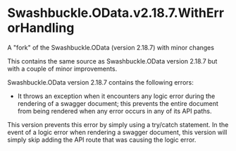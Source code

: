 # Swashbuckle.OData.v2.18.7.WithErrorHandling
A "fork" of the Swashbuckle.OData (version 2.18.7) with minor changes

This contains the same source as Swashbuckle.OData version 2.18.7 but with a couple of minor improvements.

Swashbuckle.OData version 2.18.7 contains the following errors:
- It throws an exception when it encounters any logic error during the rendering of a swagger document; this prevents the entire document from being rendered when any error occurs in any of its API paths.

This version prevents this error by simply using a try/catch statement. In the event of a logic error when rendering a swagger document, this version will simply skip adding the API route that was causing the logic error.
